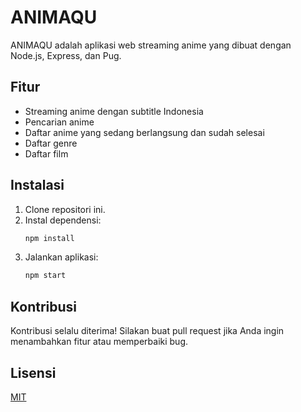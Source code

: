 # ANIMAQU

ANIMAQU adalah aplikasi web streaming anime yang dibuat dengan Node.js, Express, dan Pug.

## Fitur

*   Streaming anime dengan subtitle Indonesia
*   Pencarian anime
*   Daftar anime yang sedang berlangsung dan sudah selesai
*   Daftar genre
*   Daftar film

## Instalasi

1.  Clone repositori ini.
2.  Instal dependensi:
    ```bash
    npm install
    ```
3.  Jalankan aplikasi:
    ```bash
    npm start
    ```

## Kontribusi

Kontribusi selalu diterima! Silakan buat pull request jika Anda ingin menambahkan fitur atau memperbaiki bug.

## Lisensi

[MIT](https://choosealicense.com/licenses/mit/)